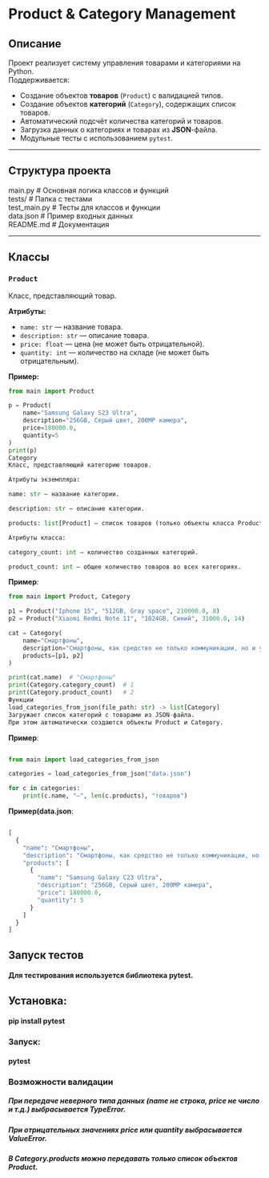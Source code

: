 # Product & Category Management

## Описание
Проект реализует систему управления товарами и категориями на Python.  
Поддерживается:
- Создание объектов **товаров** (`Product`) с валидацией типов.
- Создание объектов **категорий** (`Category`), содержащих список товаров.
- Автоматический подсчёт количества категорий и товаров.
- Загрузка данных о категориях и товарах из **JSON**-файла.
- Модульные тесты с использованием `pytest`.

---
## Структура проекта
main.py # Основная логика классов и функций  
tests/ # Папка с тестами  
test_main.py # Тесты для классов и функции  
data.json # Пример входных данных  
README.md # Документация  


---

## Классы

### `Product`
Класс, представляющий товар.

**Атрибуты:**
- `name: str` — название товара.
- `description: str` — описание товара.
- `price: float` — цена (не может быть отрицательной).
- `quantity: int` — количество на складе (не может быть отрицательным).

**Пример:**
```python
from main import Product

p = Product(
    name="Samsung Galaxy S23 Ultra",
    description="256GB, Серый цвет, 200MP камера",
    price=180000.0,
    quantity=5
)
print(p)
Category
Класс, представляющий категорию товаров.

Атрибуты экземпляра:

name: str — название категории.

description: str — описание категории.

products: list[Product] — список товаров (только объекты класса Product).

Атрибуты класса:

category_count: int — количество созданных категорий.

product_count: int — общее количество товаров во всех категориях.  
```  

 **Пример**:
```python
from main import Product, Category

p1 = Product("Iphone 15", "512GB, Gray space", 210000.0, 8)
p2 = Product("Xiaomi Redmi Note 11", "1024GB, Синий", 31000.0, 14)

cat = Category(
    name="Смартфоны",
    description="Смартфоны, как средство не только коммуникации, но и удобства жизни",
    products=[p1, p2]
)

print(cat.name)  # "Смартфоны"
print(Category.category_count)  # 1
print(Category.product_count)   # 2
Функции
load_categories_from_json(file_path: str) -> list[Category]
Загружает список категорий с товарами из JSON-файла.
При этом автоматически создаются объекты Product и Category.
```  

 **Пример**:
```python

from main import load_categories_from_json

categories = load_categories_from_json("data.json")

for c in categories:
    print(c.name, "—", len(c.products), "товаров")
```  

 **Пример(data.json**:
```python

[
  {
    "name": "Смартфоны",
    "description": "Смартфоны, как средство не только коммуникации, но и получения дополнительных функций для удобства жизни",
    "products": [
      {
        "name": "Samsung Galaxy C23 Ultra",
        "description": "256GB, Серый цвет, 200MP камера",
        "price": 180000.0,
        "quantity": 5
      }
    ]
  }
]
```
## Запуск тестов
#### Для тестирования используется библиотека pytest.

## Установка:

#### pip install pytest
### Запуск:

#### pytest  
### Возможности валидации  
##### При передаче неверного типа данных (name не строка, price не число и т.д.) выбрасывается TypeError.

##### При отрицательных значениях price или quantity выбрасывается ValueError.

##### В Category.products можно передавать только список объектов Product.

